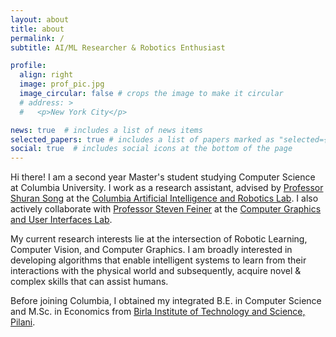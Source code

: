 ```yaml
---
layout: about
title: about
permalink: /
subtitle: AI/ML Researcher & Robotics Enthusiast

profile:
  align: right
  image: prof_pic.jpg
  image_circular: false # crops the image to make it circular
  # address: >
  #   <p>New York City</p>

news: true  # includes a list of news items
selected_papers: true # includes a list of papers marked as "selected={true}"
social: true  # includes social icons at the bottom of the page
---
```


Hi there! I am a second year Master's student studying Computer Science at Columbia University. I work as a research assistant, advised by <a href='https://www.cs.columbia.edu/~shurans/'>Professor Shuran Song</a> at the <a href='https://cair.cs.columbia.edu/'>Columbia Artificial Intelligence and Robotics Lab</a>. I also actively collaborate with <a href='http://www.cs.columbia.edu/~feiner/'>Professor Steven Feiner</a> at the <a href='https://graphics.cs.columbia.edu/home'> Computer Graphics and User Interfaces Lab</a>.

My current research interests lie at the intersection of Robotic Learning, Computer Vision, and Computer Graphics. I am broadly interested in developing algorithms that enable intelligent systems to learn from their interactions with the physical world and subsequently, acquire novel & complex skills that can assist humans. 

Before joining Columbia, I obtained my integrated B.E. in Computer Science and M.Sc. in Economics from <a href='https://www.bits-pilani.ac.in/'>Birla Institute of Technology and Science, Pilani</a>. 
<!-- For my final year undergraduate thesis, I interned at the <a href='http://ivilab.org/index.html'>Interdisciplinary Visual Intelligence Lab (IVILAB), University of Arizona</a>, under the guidance of <a href='https://adarsh.cc/'>Dr. Adarsh Pyarelal</a> and <a href='http://kobus.ca/'>Professor Kobus Barnard</a>. -->
